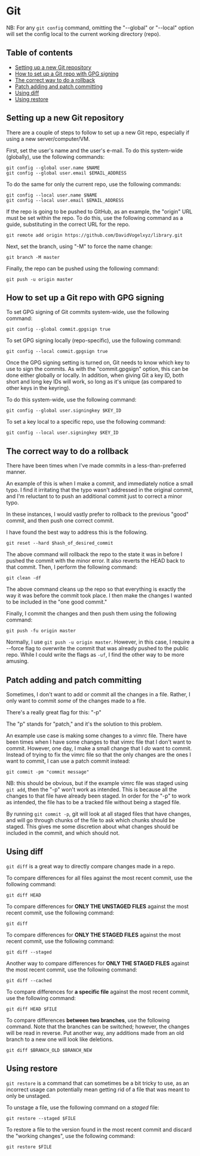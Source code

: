 # Git

NB: For any `git config` command, omitting the "--global" or "--local" option will set the config local to the current working directory (repo).

## Table of contents

- [Setting up a new Git repository](#Setting-up-a-new-Git-repository)
- [How to set up a Git repo with GPG signing](#How-to-set-up-a-Git-repo-with-GPG-signing)
- [The correct way to do a rollback](#The-correct-way-to-do-a-rollback)
- [Patch adding and patch committing](#Patch-adding-and-patch-committing)
- [Using diff](#Using-diff)
- [Using restore](#Using-restore)

## Setting up a new Git repository

There are a couple of steps to follow to set up a new Git repo, especially if using a new server/computer/VM.

First, set the user's name and the user's e-mail. To do this system-wide (globally), use the following commands:

```
git config --global user.name $NAME
git config --global user.email $EMAIL_ADDRESS
```

To do the same for only the current repo, use the following commands:

```
git config --local user.name $NAME
git config --local user.email $EMAIL_ADDRESS
```

If the repo is going to be pushed to GitHub, as an example, the "origin" URL must be set within the repo. To do this, use the following command as a guide, substituting in the correct URL for the repo.

```
git remote add origin https://github.com/DavidVogelxyz/library.git
```

Next, set the branch, using "-M" to force the name change:

```
git branch -M master
```

Finally, the repo can be pushed using the following command:

```
git push -u origin master
```

## How to set up a Git repo with GPG signing

To set GPG signing of Git commits system-wide, use the following command:

```
git config --global commit.gpgsign true
```

To set GPG signing locally (repo-specific), use the following command:

```
git config --local commit.gpgsign true
```

Once the GPG signing setting is turned on, Git needs to know which key to use to sign the commits. As with the "commit.gpgsign" option, this can be done either globally or locally. In addition, when giving Git a key ID, both short and long key IDs will work, so long as it's unique (as compared to other keys in the keyring).

To do this system-wide, use the following command:

```
git config --global user.signingkey $KEY_ID
```

To set a key local to a specific repo, use the following command:

```
git config --local user.signingkey $KEY_ID
```

## The correct way to do a rollback

There have been times when I've made commits in a less-than-preferred manner.

An example of this is when I make a commit, and immediately notice a small typo. I find it irritating that the typo wasn't addressed in the original commit, and I'm reluctant to to push an additional commit just to correct a minor typo.

In these instances, I would vastly prefer to rollback to the previous "good" commit, and then push one correct commit.

I have found the best way to address this is the following.

```
git reset --hard $hash_of_desired_commit
```

The above command will rollback the repo to the state it was in before I pushed the commit with the minor error. It also reverts the HEAD back to that commit. Then, I perform the following command:

```
git clean -df
```

The above command cleans up the repo so that everything is exactly the way it was before the commit took place. I then make the changes I wanted to be included in the "one good commit."

Finally, I commit the changes and then push them using the following command:

```
git push -fu origin master
```

Normally, I use `git push -u origin master`. However, in this case, I require a --force flag to overwrite the commit that was already pushed to the public repo. While I could write the flags as `-uf`, I find the other way to be more amusing.

## Patch adding and patch committing

Sometimes, I don't want to add or commit all the changes in a file. Rather, I only want to commit *some* of the changes made to a file.

There's a really great flag for this: "-p"

The "p" stands for "patch," and it's the solution to this problem.

An example use case is making some changes to a vimrc file. There have been times when I have some changes to that vimrc file that I don't want to commit. However, one day, I make a small change that I *do* want to commit. Instead of trying to fix the vimrc file so that the only changes are the ones I want to commit, I can use a patch commit instead:

```
git commit -pm "commit message"
```

NB: this should be obvious, but if the example vimrc file was staged using `git add`, then the "-p" won't work as intended. This is because all the changes to that file have already been staged. In order for the "-p" to work as intended, the file has to be a tracked file without being a staged file.

By running `git commit -p`, git will look at all staged files that have changes, and will go through chunks of the file to ask which chunks should be staged. This gives me some discretion about what changes should be included in the commit, and which should not.

## Using diff

`git diff` is a great way to directly compare changes made in a repo.

To compare differences for all files against the most recent commit, use the following command:

```
git diff HEAD
```

To compare differences for **ONLY THE UNSTAGED FILES** against the most recent commit, use the following command:

```
git diff
```

To compare differences for **ONLY THE STAGED FILES** against the most recent commit, use the following command:

```
git diff --staged
```

Another way to compare differences for **ONLY THE STAGED FILES** against the most recent commit, use the following command:

```
git diff --cached
```

To compare differences for **a specific file** against the most recent commit, use the following command:

```
git diff HEAD $FILE
```

To compare differences **between two branches**, use the following command. Note that the branches can be switched; however, the changes will be read in reverse. Put another way, any additions made from an old branch to a new one will look like deletions.

```
git diff $BRANCH_OLD $BRANCH_NEW
```

## Using restore

`git restore` is a command that can sometimes be a bit tricky to use, as an incorrect usage can potentially mean getting rid of a file that was meant to only be unstaged.

To unstage a file, use the following command on a *staged* file:

```
git restore --staged $FILE
```

To restore a file to the version found in the most recent commit and discard the "working changes", use the following command:

```
git restore $FILE
```
